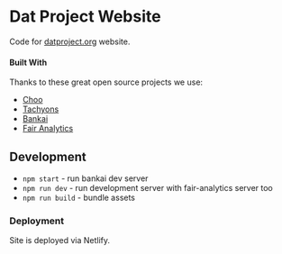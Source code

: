 # Dat Project Website

Code for [datproject.org](https://datproject.org) website.

#### Built With

Thanks to these great open source projects we use:

* [Choo](https://github.com/choojs/choo)
* [Tachyons](http://tachyons.io/)
* [Bankai](https://github.com/choojs/bankai)
* [Fair Analytics](https://github.com/vesparny/fair-analytics)

## Development

* `npm start` - run bankai dev server
* `npm run dev` - run development server with fair-analytics server too
* `npm run build` - bundle assets

### Deployment

Site is deployed via Netlify.
